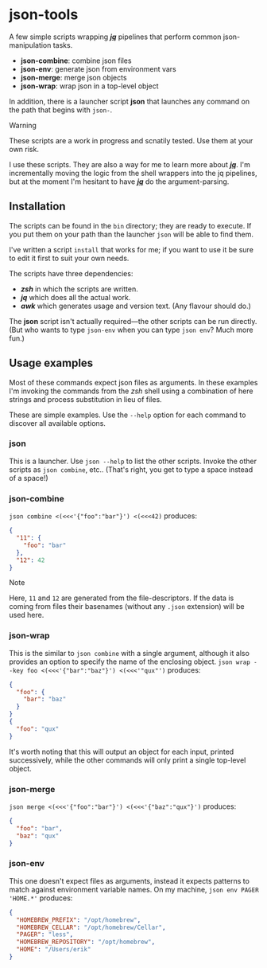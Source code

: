 # json-tools

A few simple scripts wrapping [**_jq_**](https://github.com/jqlang/jq) pipelines
that perform common json-manipulation tasks.

- **json-combine**: combine json files
- **json-env**: generate json from environment vars
- **json-merge**: merge json objects
- **json-wrap**: wrap json in a top-level object

In addition, there is a launcher script **json**
that launches any command on the path that begins with `json-`.

> [!Warning]
>
> These scripts are a work in progress and scnatily tested.
> Use them at your own risk.

I use these scripts. They are also a way for me to learn more about [**_jq_**](https://github.com/jqlang/jq).
I'm incrementally moving the logic from the shell wrappers into the jq pipelines, but
at the moment I'm hesitant to have [**_jq_**](https://github.com/jqlang/jq) do the argument-parsing.

## Installation

The scripts can be found in the `bin` directory; they are ready to execute.
If you put them on your path than the launcher `json` will be able to find them.

I've written a script `install` that works for me;
if you want to use it be sure to edit it first to suit your own needs.

The scripts have three dependencies:

- **_zsh_** in which the scripts are written.
- **_jq_** which does all the actual work.
- **_awk_** which generates usage and version text. (Any flavour should do.)

The **json** script isn't actually required—the other scripts can be run directly.
(But who wants to type `json-env` when you can type `json env`? Much more fun.)

## Usage examples

Most of these commands expect json files as arguments. In these examples I'm invoking the commands from the _zsh_ shell using a combination of here strings and process substitution in lieu of files.

These are simple examples. Use the `--help` option for each command to discover all available options.

### json

This is a launcher. Use `json --help` to list the other scripts. Invoke the other scripts as `json combine`, etc.. (That's right, you get to type a space instead of a space!)

### json-combine

`json combine <(<<<'{"foo":"bar"}') <(<<<42)` produces:

```json
{
  "11": {
    "foo": "bar"
  },
  "12": 42
}
```

> [!Note]
>
> Here, `11` and `12` are generated from the file-descriptors. If the data is coming from files their basenames (without any `.json` extension) will be used here.

### json-wrap

This is the similar to `json combine` with a single argument, although it also provides an option to specify the name of the enclosing object. `json wrap --key foo <(<<<'{"bar":"baz"}') <(<<<'"qux"')` produces:

```json
{
  "foo": {
    "bar": "baz"
  }
}
{
  "foo": "qux"
}
```

It's worth noting that this will output an object for each input, printed successively, while the other commands will only print a single top-level object.

### json-merge

`json merge <(<<<'{"foo":"bar"}') <(<<<'{"baz":"qux"}')` produces:

```json
{
  "foo": "bar",
  "baz": "qux"
}
```

### json-env

This one doesn't expect files as arguments, instead it expects patterns to match against environment variable names. On my machine, `json env PAGER 'HOME.*'` produces:

```json
{
  "HOMEBREW_PREFIX": "/opt/homebrew",
  "HOMEBREW_CELLAR": "/opt/homebrew/Cellar",
  "PAGER": "less",
  "HOMEBREW_REPOSITORY": "/opt/homebrew",
  "HOME": "/Users/erik"
}
```
